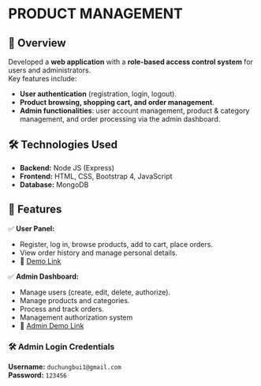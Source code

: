 
# **PRODUCT MANAGEMENT**  

## 🚀 Overview  
Developed a **web application** with a **role-based access control system** for users and administrators.  
Key features include:  
- **User authentication** (registration, login, logout).  
- **Product browsing, shopping cart, and order management**.  
- **Admin functionalities**: user account management, product & category management, and order processing via the admin dashboard.  

## 🛠️ Technologies Used  
- **Backend:** Node JS (Express)  
- **Frontend:** HTML, CSS, Bootstrap 4, JavaScript  
- **Database:** MongoDB

## 📌 Features  
✅ **User Panel:**  
- Register, log in, browse products, add to cart, place orders.  
- View order history and manage personal details.  
- 🔗 [Demo Link](https://hungweb.up.railway.app/)

✅ **Admin Dashboard:**  
- Manage users (create, edit, delete, authorize).  
- Manage products and categories.  
- Process and track orders.  
- Management authorization system
- 🔗 [Admin Demo Link](https://hungweb.up.railway.app/admin/auth)

### 🛠 Admin Login Credentials  
**Username:** `duchungbui1@gmail.com`  
**Password:** `123456`  

